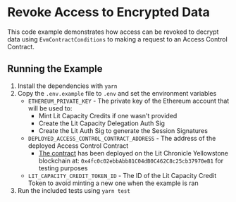 # Revoke Access to Encrypted Data

This code example demonstrates how access can be revoked to decrypt data using `EvmContractConditions` to making a request to an Access Control Contract.

## Running the Example

1. Install the dependencies with `yarn`
2. Copy the `.env.example` file to `.env` and set the environment variables
   - `ETHEREUM_PRIVATE_KEY` - The private key of the Ethereum account that will be used to:
     - Mint Lit Capacity Credits if one wasn't provided
     - Create the Lit Capacity Delegation Auth Sig
     - Create the Lit Auth Sig to generate the Session Signatures
   - `DEPLOYED_ACCESS_CONTROL_CONTRACT_ADDRESS` - The address of the deployed Access Control Contract
     - [The contract](../contracts/src/AccessControl.sol) has been deployed on the Lit Chronicle Yellowstone blockchain at: `0x4fc0c02ebbAbb81C04dB0C462C8c25cb37970eB1` for testing purposes
   - `LIT_CAPACITY_CREDIT_TOKEN_ID` - The ID of the Lit Capacity Credit Token to avoid minting a new one when the example is ran
3. Run the included tests using `yarn test`
